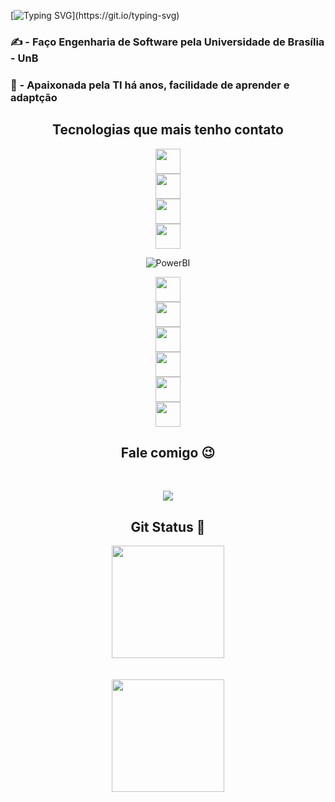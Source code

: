 [![Typing SVG](https://readme-typing-svg.demolab.com/?center=true&lines=Olá,+meu+nome+é+Raissa+Andrade.;)](https://git.io/typing-svg)

### ✍️ - Faço Engenharia de Software pela Universidade de Brasília - UnB
### 💙 - Apaixonada pela TI há anos, facilidade de aprender e adaptção 


## <center> Tecnologias que mais tenho contato </center>

<center> <img src="https://cdn.jsdelivr.net/gh/devicons/devicon@latest/icons/html5/html5-original.svg" width="40" height="40"/>

<center> <img src="https://cdn.jsdelivr.net/gh/devicons/devicon@latest/icons/css3/css3-original.svg" width="40" height="40"/>

<center> <img src="https://cdn.jsdelivr.net/gh/devicons/devicon@latest/icons/angular/angular-original.svg" width="40" height="40" />

<center> <img src="https://cdn.jsdelivr.net/gh/devicons/devicon@latest/icons/markdown/markdown-original.svg" width="40" height="40" />
          
 ![PowerBI](https://img.shields.io/badge/-PowerBI-F2C811?style=flat-square&logo=powerbi&logoColor=black)

<center> <img src="https://cdn.jsdelivr.net/gh/devicons/devicon@latest/icons/python/python-original.svg" width="40" height="40"/>

<center> <img src="https://cdn.jsdelivr.net/gh/devicons/devicon@latest/icons/azuresqldatabase/azuresqldatabase-original.svg" width="40" height="40"/>

<center> <img src="https://cdn.jsdelivr.net/gh/devicons/devicon@latest/icons/figma/figma-original.svg" width="40" height="40"/>

<center> <img src="https://cdn.jsdelivr.net/gh/devicons/devicon@latest/icons/github/github-original.svg" width="40" height="40" />

<center><img src="https://cdn.jsdelivr.net/gh/devicons/devicon@latest/icons/azure/azure-original.svg" width="40" height="40" />

<center> <img src="https://cdn.jsdelivr.net/gh/devicons/devicon@latest/icons/vscode/vscode-original.svg" width="40" height="40"/>

<br>

## Fale comigo 😉
<br>

<div>

<a href="https://www.linkedin.com/in/raissa-andrade-b2908a1b4/" target="_blank"><img loading="lazy" src="https://img.shields.io/badge/-LinkedIn-%230077B5?style=for-the-badge&logo=linkedin&logoColor=white" target="_blank"></a>   
</div>

## Git Status 🤩
<div>
    <a href="https://github.com/RaissaAndradeS">
        <img loading="lazy" height="180em" src="https://github-readme-stats.vercel.app/api/top-langs/?username=RaissaAndradeS&layout=compact&langs_count=7&theme=dracula"/>
    </a> <br> <br> <br>
    <a href="https://github.com/RaissaAndradeS">
        <img loading="lazy" height="180em" src="https://github-readme-stats.vercel.app/api?username=RaissaAndradeS&show_icons=true&theme=dracula&include_all_commits=true&count_private=true"/>
    </a>
</div>
          
          
          
          
